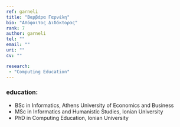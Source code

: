 ```yaml
---
ref: garneli
title: "Βαρβάρα Γαρνέλη"
bio: "Απόφοιτος Διδάκτορας"
rank: 7
author: garneli
tel: ""
email: ""
uri: ""
cv: ""

research:
 - "Computing Education"
---
```


### education:
 - BSc in Informatics, Athens University of Economics and Business
 - MSc in Informatics and Humanistic Studies, Ionian University
 - PhD in Computing Education, Ionian University
